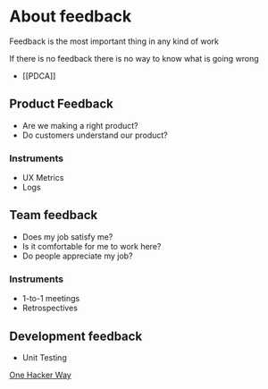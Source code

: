 # About feedback

Feedback is the most important thing in any kind of work

If there is no feedback there is no way to know what is going wrong

- [[PDCA]]

## Product Feedback
- Are we making a right product?
- Do customers understand our product?

### Instruments
- UX Metrics
- Logs

## Team feedback
- Does my job satisfy me?
- Is it comfortable for me to work here?
- Do people appreciate my job?

### Instruments
- 1-to-1 meetings
- Retrospectives

## Development feedback
- Unit Testing

[One Hacker Way](https://youtu.be/2u0sNRO-QKQ?t=696)

<!--
## Как мы даем "обратную связь"

В нашей компании 2 типа игроков - новички (меньше 3 месяцев в компании) и старожилы (соответственно, больше 3 месяцев)

- С кем ты работал(а) за последние 3 месяца?
- С кем было интересно и продуктивно работать? Почему?
- С кем было не интересно работать? Почему?

**Немножко мыслей по этому поводу**

- Во-первых, анкета - это не очень хорошо, лучше персональное общение. Да, я понимаю что на фидбек тогда уйдет больше времени, но это неизбежно и нормально.
- Во-вторых, КАЖДЫЙ должен давать фидбек КАЖДОМУ, пусть даже этот фидбек будет "Мы никак не коммуницируем по работе".

    Это даст возможность
    а) не забыть кого-либо случайно (я вот забыл похвалить Вадима)
    б) построить граф коммуникаций (например, когда пересаживались, я старался руководствоваться как раз тем чтобы рядом сидели те кто чаще общаются между собой по работе)

- В-третьих, не очень верно было кидать всю эту стату в общий доступ, потому что:

    а) часть инфы уже устарела

    б) люди по-разному воспринимают, несмотря на то что только Саша отреагировал так бурно, я думаю что многим не очень понравилось, то как подана информация. Кто-то предпочитает не вываливать на общее обсуждение. Вот статья для понимания - [https://habrahabr.ru/company/scrumtrek/blog/185334/](https://habrahabr.ru/company/scrumtrek/blog/185334/)

- В-четвертых, механизм "Кого бы ты хотел поругать" неправильный. В обязательном порядке должна быть указана причина, что посоветовать этому человеку, иначе этот пункт превращается в "Кто тебе не нравится". Меня, например, 4 человека поставили в этот список (из них 3 - на первое место), но что именно им не нравится - нигде не указано, сиди и гадай. Я даже расстроился на полминуты.

Периодичность таких фидбеков должна быть ~ раз в 3 месяца, например в начале или конце каждого сезона, и новички не должны участвовать (нельзя спрашивать как их, так и о них), т к будет необъективно. Далее нужно смотреть на динамику и делать выводы.

Вот тогда будет чётенько

- Всегда нужен человек со стороны
- Всегда нужен человек который видит коллектив со стороны

## Правила

- Не доёбываться
- Смотрть сначала на недостатки, и только потом на достоинства
-->